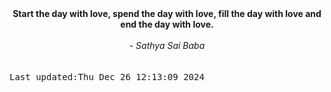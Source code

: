 
<div align="center"><b><span>Start the day with love, spend the day with love, fill the day with love and end the day with love.</span></b><br><br><i> - Sathya Sai Baba</i></div>
<br><br><kbd>Last updated:Thu Dec 26 12:13:09 2024</kbd>